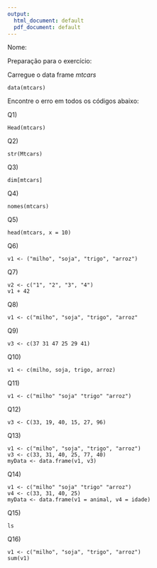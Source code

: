```yaml
---
output:
  html_document: default
  pdf_document: default
---
```

Nome: 


Preparação para o exercício:

Carregue o data frame *mtcars*

```
data(mtcars)
```

Encontre o erro em todos os códigos abaixo:

Q1)

```
Head(mtcars)
```

Q2)

```
str(Mtcars)
```

Q3)

```
dim[mtcars]
```

Q4)

```
nomes(mtcars)
```

Q5)

```
head(mtcars, x = 10)
```

Q6)

```
v1 <- ("milho", "soja", "trigo", "arroz")
```

Q7)

```
v2 <- c("1", "2", "3", "4")
v1 + 42
```


Q8)

```
v1 <- c("milho", "soja", "trigo", "arroz"
```


Q9)

```
v3 <- c(37 31 47 25 29 41)
```


Q10)

```
v1 <- c(milho, soja, trigo, arroz)
```

Q11)

```
v1 <- c("milho" "soja" "trigo" "arroz")
```

Q12)

```
v3 <- C(33, 19, 40, 15, 27, 96)
```


Q13)

```
v1 <- c("milho", "soja", "trigo", "arroz")
v3 <- c(33, 31, 40, 25, 77, 40)
myData <- data.frame(v1, v3)
```

Q14)

```
v1 <- c("milho" "soja" "trigo" "arroz")
v4 <- c(33, 31, 40, 25)
myData <- data.frame(v1 = animal, v4 = idade)
```

Q15)

```
ls
```

Q16)

```
v1 <- c("milho", "soja", "trigo", "arroz")
sum(v1)
```